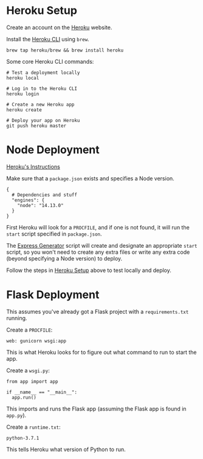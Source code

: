 # Heroku Setup

Create an account on the [Heroku](https://www.heroku.com/) website.

Install the [Heroku CLI](https://devcenter.heroku.com/articles/heroku-cli) using `brew`.

```
brew tap heroku/brew && brew install heroku
```

Some core Heroku CLI commands:

```
# Test a deployment locally
heroku local

# Log in to the Heroku CLI
heroku login

# Create a new Heroku app
heroku create

# Deploy your app on Heroku
git push heroku master
```

# Node Deployment

[Heroku's Instructions](https://devcenter.heroku.com/articles/deploying-nodejs)

Make sure that a `package.json` exists and specifies a Node version.

```
{
  # Dependencies and stuff
  "engines": {
    "node": "14.13.0"
  }
}
```

First Heroku will look for a `PROCFILE`, and if one is not found, it will run the `start` script specified in `package.json`.

The [Express Generator](https://expressjs.com/en/starter/generator.html) script will create and designate an appropriate `start` script, so you won't need to create any extra files or write any extra code (beyond specifying a Node version) to deploy.

Follow the steps in [Heroku Setup](#Heroku-Setup) above to test locally and deploy.

# Flask Deployment

This assumes you've already got a Flask project with a `requirements.txt` running.

Create a `PROCFILE`:

```
web: gunicorn wsgi:app
```

This is what Heroku looks for to figure out what command to run to start the app.

Create a `wsgi.py`:

```
from app import app

if __name__ == "__main__":
  app.run()
```

This imports and runs the Flask app (assuming the Flask app is found in `app.py`).

Create a `runtime.txt`:

```
python-3.7.1
```

This tells Heroku what version of Python to run.
